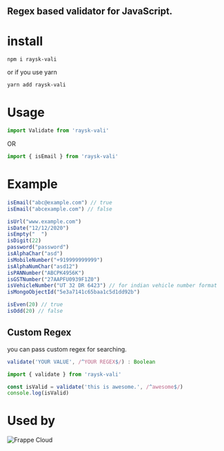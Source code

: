 
## Regex based validator for JavaScript.

# install

```
npm i raysk-vali

```
or if you use yarn
```
yarn add raysk-vali

```

# Usage

```javascript
import Validate from 'raysk-vali'
```
OR
```javascript
import { isEmail } from 'raysk-vali'
```

# Example

```javascript
isEmail("abc@example.com") // true
isEmail("abcexample.com") // false

isUrl("www.example.com")
isDate("12/12/2020")
isEmpty("  ")
isDigit(22)
password("password")
isAlphaChar("asd")
isMobileNumber("+919999999999")
isAlphaNumChar("asd12")
isPANNumber("ABCPK4956K")
isGSTNumber("27AAPFU0939F1Z0")
isVehicleNumber("UT 32 DR 6423") // for indian vehicle number format
isMongoObjectId("5e3a7141c65baa1c5d1dd92b")

isEven(20) // true
isOdd(20) // false
```


## Custom Regex
you can pass custom regex for searching.

```js
validate('YOUR VALUE', /^YOUR REGEX$/) : Boolean
```

```javascript
import { validate } from 'raysk-vali'

const isValid = validate('this is awesome.', /^awesome$/)
console.log(isValid)

```

# Used by
![Frappe Cloud](https://user-images.githubusercontent.com/33181670/184239434-1e83177b-559e-4ae3-9beb-9728bc3d7186.png)


